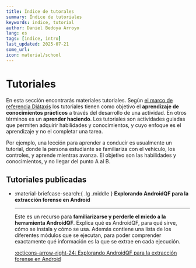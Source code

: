 ```yaml
---
title: Índice de tutorales
summary: Índice de tutoriales 
keywords: indice, tutorial
author: Daniel Bedoya Arroyo
lang: es
tags: [indice, intro]
last_updated: 2025-07-21
some_url:
icon: material/school
---
```


# Tutoriales

En esta sección encontrarás materiales tutoriales. Segùn [el marco de referencia Diátaxis](https://diataxis.fr) los tutoriales tienen como objetivo el **aprendizaje de conocimientos prácticos** a través del desarrollo de una actividad. En otros términos es un **aprender haciendo**. Los tutoriales son actividades guiadas que permiten adquirir habilidades y conocimientos, y cuyo enfoque es el aprendizaje y no el completar una tarea.

Por ejemplo, una lección para aprender a conducir es usualmente un tutorial, donde la persona estudiante se familiariza con el vehículo, los controles, y aprende mientras avanza. El objetivo son las habilidades y conocimientos, y no llegar del punto A al B.

## Tutoriales publicadas

<div class="grid cards" markdown>

-   :material-briefcase-search:{ .lg .middle }      __Explorando AndroidQF para la extracción forense en Android__

    ---

    Este es un recurso para **familiarizarse y perderle el miedo a la herramienta AndroidQF**. Explica qué es AndroidQF, para qué sirve, cómo se instala y cómo se usa. Además contiene una lista de los diferentes módulos que se ejecutan, para poder comprender exactamente qué información es la que se extrae en cada ejecución. 

    [:octicons-arrow-right-24: Explorando AndroidQF para la extracción forense en Android](01-tutorial-learning-androidqf/)



</div>